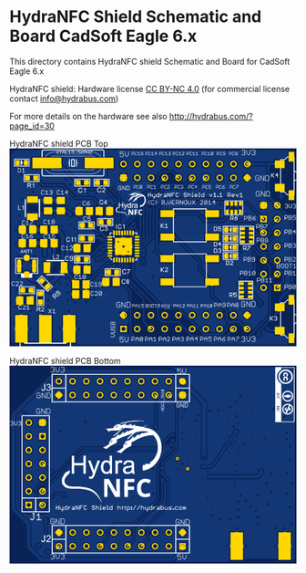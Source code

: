 HydraNFC Shield Schematic and Board CadSoft Eagle 6.x
========

This directory contains HydraNFC shield Schematic and Board for CadSoft Eagle 6.x

HydraNFC shield: Hardware license [CC BY-NC 4.0](https://creativecommons.org/licenses/by-nc/4.0/) (for commercial license contact info@hydrabus.com)

For more details on the hardware see also http://hydrabus.com/?page_id=30

HydraNFC shield PCB Top
![HydraNFC shield PCB Top](HydraNFC_v1_1_Rev1_board_top.png)

HydraNFC shield PCB Bottom
![HydraNFC shield PCB Bottom](HydraNFC_v1_1_Rev1_board_bottom.png)
